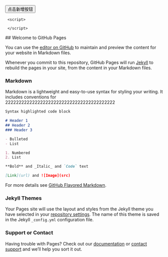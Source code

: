 <!DOCTYPE html>
<html lang="en">
<head>
	<meta charset="UTF-8">
	<title>Document</title>
</head>
<body>
    <div id="dev">
    	<button class="btn" ="btn1">点击新增按钮</button>
    </div>
	 
	 <script>
	 	
	 </script>
</body>
</html>
## Welcome to GitHub Pages

You can use the [editor on GitHub](https://github.com/huangrenren123/xiaohuangren.github.io/edit/master/index.md) to maintain and preview the content for your website in Markdown files.

Whenever you commit to this repository, GitHub Pages will run [Jekyll](https://jekyllrb.com/) to rebuild the pages in your site, from the content in your Markdown files.

### Markdown

Markdown is a lightweight and easy-to-use syntax for styling your writing. It includes conventions for
22222222222222222222222222222222222222222
```markdown
Syntax highlighted code block

# Header 1
## Header 2
### Header 3

- Bulleted
- List

1. Numbered
2. List

**Bold** and _Italic_ and `Code` text

[Link](url) and ![Image](src)
```

For more details see [GitHub Flavored Markdown](https://guides.github.com/features/mastering-markdown/).

### Jekyll Themes

Your Pages site will use the layout and styles from the Jekyll theme you have selected in your [repository settings](https://github.com/huangrenren123/xiaohuangren.github.io/settings). The name of this theme is saved in the Jekyll `_config.yml` configuration file.

### Support or Contact

Having trouble with Pages? Check out our [documentation](https://help.github.com/categories/github-pages-basics/) or [contact support](https://github.com/contact) and we’ll help you sort it out.
